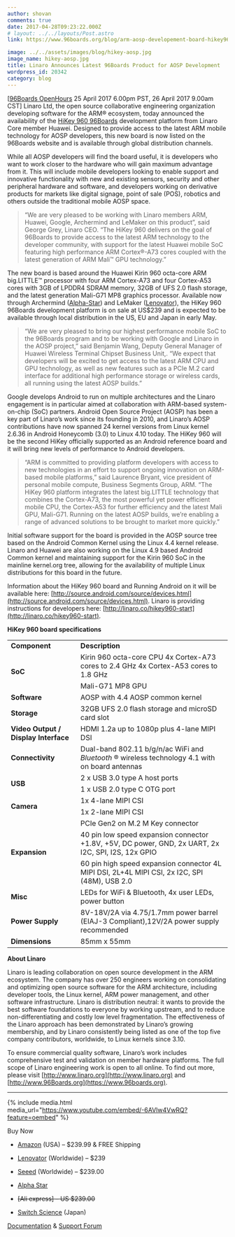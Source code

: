 ```yaml
---
author: shovan
comments: true
date: 2017-04-28T09:23:22.000Z
# layout: ../../layouts/Post.astro
link: https://www.96boards.org/blog/arm-aosp-developement-board-hikey960/

image: ../../assets/images/blog/hikey-aosp.jpg
image_name: hikey-aosp.jpg
title: Linaro Announces Latest 96Boards Product for AOSP Development
wordpress_id: 20342
category: blog
---
```


[[96Boards OpenHours](/) 25 April 2017 6.00pm PST, 26 April 2017 9.00am CST] Linaro Ltd, the open source collaborative engineering organization developing software for the ARM® ecosystem, today announced the availability of the [HiKey 960 96Boards](/product/hikey960/) development platform from Linaro Core member Huawei. Designed to provide access to the latest ARM mobile technology for AOSP developers, this new board is now listed on the 96Boards website and is available through global distribution channels.

While all AOSP developers will find the board useful, it is developers who want to work closer to the hardware who will gain maximum advantage from it. This will include mobile developers looking to enable support and innovative functionality with new and existing sensors, security and other peripheral hardware and software, and developers working on derivative products for markets like digital signage, point of sale (POS), robotics and others outside the traditional mobile AOSP space.

<blockquote>“We are very pleased to be working with Linaro members ARM, Huawei, Google, Archermind and LeMaker on this product”, said George Grey, Linaro CEO. “The HiKey 960 delivers on the goal of 96Boards to provide access to the latest ARM technology to the developer community, with support for the latest Huawei mobile SoC featuring high performance ARM Cortex®-A73 cores coupled with the latest generation of ARM Mali™ GPU technology.”</blockquote>

The new board is based around the Huawei Kirin 960 octa-core ARM big.LITTLE™ processor with four ARM Cortex-A73 and four Cortex-A53 cores with 3GB of LPDDR4 SDRAM memory, 32GB of UFS 2.0 flash storage, and the latest generation Mali-G71 MP8 graphics processor. Available now through Archermind ([Alpha-Star](https://www.alpha-star.org/hikey960)) and LeMaker ([Lenovator](http://www.lenovator.com/product/135.html)), the HiKey 960 96Boards development platform is on sale at US$239 and is expected to be available through local distribution in the US, EU and Japan in early May.

<blockquote>“We are very pleased to bring our highest performance mobile SoC to the 96Boards program and to be working with Google and Linaro in the AOSP project,” said Benjamin Wang, Deputy General Manager of Huawei Wireless Terminal Chipset Business Unit,. “We expect that developers will be excited to get access to the latest ARM CPU and GPU technology, as well as new features such as a PCIe M.2 card interface for additional high performance storage or wireless cards, all running using the latest AOSP builds.”</blockquote>

Google develops Android to run on multiple architectures and the Linaro engagement is in particular aimed at collaboration with ARM-based system-on-chip (SoC) partners. Android Open Source Project (AOSP) has been a key part of Linaro’s work since its founding in 2010, and Linaro’s AOSP contributions have now spanned 24 kernel versions from Linux kernel 2.6.36 in Android Honeycomb (3.0) to Linux 4.10 today. The HiKey 960 will be the second HiKey officially supported as an Android reference board and it will bring new levels of performance to Android developers.

<blockquote>“ARM is committed to providing platform developers with access to new technologies in an effort to support ongoing innovation on ARM-based mobile platforms,” said Laurence Bryant, vice president of personal mobile compute, Business Segments Group, ARM. “The HiKey 960 platform integrates the latest big.LITTLE technology that combines the Cortex-A73, the most powerful yet power efficient mobile CPU, the Cortex-A53 for further efficiency and the latest Mali GPU, Mali-G71. Running on the latest AOSP builds, we’re enabling a range of advanced solutions to be brought to market more quickly.”</blockquote>

Initial software support for the board is provided in the AOSP source tree based on the Android Common Kernel using the Linux 4.4 kernel release. Linaro and Huawei are also working on the Linux 4.9 based Android Common kernel and maintaining support for the Kirin 960 SoC in the mainline kernel.org tree, allowing for the availability of multiple Linux distributions for this board in the future.

Information about the HiKey 960 board and Running Android on it will be available here: [http://source.android.com/source/devices.html](http://source.android.com/source/devices.html). Linaro is providing instructions for developers here: [http://linaro.co/hikey960-start](http://linaro.co/hikey960-start).

**HiKey 960 board specifications**

<table>
<tbody>
<tr>
<td>
<strong>Component</strong>
</td>
<td>
<strong>Description</strong>
</td>
</tr>
<tr>

<td rowspan="2"> <strong>SoC</strong>
</td>

<td >Kirin 960 octa-core CPU
4x Cortex-A73 cores to 2.4 GHz
4x Cortex-A53 cores to 1.8 GHz
</td>
</tr>
<tr >

<td >Mali-G71 MP8 GPU
</td>
</tr>
<tr >

<td> <strong>Software</strong>
</td>

<td >AOSP with 4.4 AOSP common kernel
</td>
</tr>
<tr >

<td> <strong>Storage</strong>
</td>

<td >32GB UFS 2.0 flash storage and microSD card slot
</td>
</tr>
<tr >

<td> <strong>Video Output / Display Interface</strong>
</td>

<td >HDMI 1.2a up to 1080p plus 4-lane MIPI DSI
</td>
</tr>
<tr >

<td> <strong>Connectivity</strong>
</td>

<td >Dual-band 802.11 b/g/n/ac WiFi and <em>Bluetooth</em> ® wireless technology 4.1 with on board antennas
</td>
</tr>
<tr >

<td rowspan="2"> <strong>USB</strong>
</td>

<td >2 x USB 3.0 type A host ports
</td>
</tr>
<tr >

<td >1 x USB 2.0 type C OTG port
</td>
</tr>
<tr >

<td rowspan="2"> <strong>Camera</strong>
</td>

<td >1x 4-lane MIPI CSI
</td>
</tr>
<tr >

<td >1x 2-lane MIPI CSI
</td>
</tr>
<tr >

<td rowspan="3"> <b>Expansion</b>
</td>

<td >PCIe Gen2 on M.2 M Key connector
</td>
</tr>
<tr >

<td >40 pin low speed expansion connector +1.8V, +5V, DC power, GND, 2x UART, 2x I2C, SPI, I2S, 12x GPIO
</td>
</tr>
<tr >

<td >60 pin high speed expansion connector 4L MIPI DSI, 2L+4L MIPI CSI, 2x I2C, SPI (48M), USB 2.0
</td>
</tr>
<tr >

<td> <strong>Misc</strong>
</td>

<td >LEDs for WiFi & Bluetooth, 4x user LEDs, power button
</td>
</tr>
<tr >

<td> <strong>Power Supply</strong>
</td>

<td >8V-18V/2A via 4.75/1.7mm power barrel (EIAJ-3 Compliant),12V/2A power supply recommended
</td>
</tr>
<tr >

<td> <strong>Dimensions</strong>
</td>

<td >85mm x 55mm
</td>
</tr>
</tbody>
</table>
<strong>About Linaro</strong>

Linaro is leading collaboration on open source development in the ARM ecosystem. The company has over 250 engineers working on consolidating and optimizing open source software for the ARM architecture, including developer tools, the Linux kernel, ARM power management, and other software infrastructure. Linaro is distribution neutral: it wants to provide the best software foundations to everyone by working upstream, and to reduce non-differentiating and costly low level fragmentation. The effectiveness of the Linaro approach has been demonstrated by Linaro’s growing membership, and by Linaro consistently being listed as one of the top five company contributors, worldwide, to Linux kernels since 3.10.

To ensure commercial quality software, Linaro’s work includes comprehensive test and validation on member hardware platforms. The full scope of Linaro engineering work is open to all online. To find out more, please visit [http://www.linaro.org](http://www.linaro.org) and [http://www.96Boards.org](https://www.96boards.org).

---

{% include media.html media_url="https://www.youtube.com/embed/-6AVlw4VwRQ?feature=oembed" %}

Buy Now

- [Amazon](http://linaro.co/hikey960buy-amazon) (USA) – $239.99 & FREE Shipping

- [Lenovator](http://linaro.co/hikey960buy) (Worldwide) – $239

- [Seeed](http://linaro.co/hikey960-seed) (Worldwide) – $239.00

- [Alpha Star](http://linaro.co/hikey960buy-alpha)

- ~~[Ali express] – US $239.00~~

- [Switch Science](http://linaro.co/hikey960-switch) (Japan)

[Documentation](/documentation/consumer/hikey/hikey960/) & [Support Forum](https://discuss.96boards.org/c/products/hikey960)
